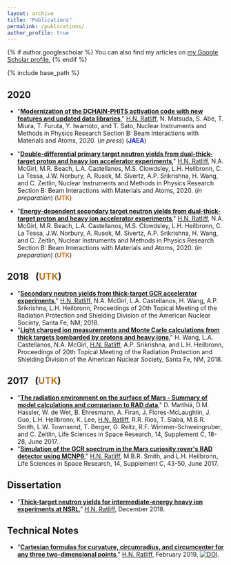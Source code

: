 ```yaml
---
layout: archive
title: "Publications"
permalink: /publications/
author_profile: true
---
```


{% if author.googlescholar %}
  You can also find my articles on <u><a href="{{author.googlescholar}}">my Google Scholar profile</a>.</u>
{% endif %}

{% include base_path %}

2020 <!-- &ensp;(<font color="#1F2CCA">JAEA</font><font color="#C1751F">UTK</font>) -->
------
* "[__Modernization of the DCHAIN-PHITS activation code with new features and updated data libraries__]()," <u>H.N. Ratliff</u>, N. Matsuda, S. Abe, T. Miura, T. Furuta, Y. Iwamoto, and T. Sato, Nuclear Instruments and Methods in Physics Research Section B: Beam Interactions with Materials and Atoms, 2020. (*in press*) (__<font color="#1F2CCA">JAEA</font>__)

* "[__Double-differential primary target neutron yields from dual-thick-target proton and heavy ion accelerator experiments__]()," <u>H.N. Ratliff</u>, N.A. McGirl, M.R. Beach, L.A. Castellanos, M.S. Clowdsley, L.H. Heilbronn, C. La Tessa, J.W. Norbury, A. Rusek, M. Sivertz, A.P. Srikrishna, H. Wang, and C. Zeitlin, Nuclear Instruments and Methods in Physics Research Section B: Beam Interactions with Materials and Atoms, 2020. (*in preparation*) (__<font color="#C1751F">UTK</font>__)

* "[__Energy-dependent secondary target neutron yields from dual-thick-target proton and heavy ion accelerator experiments__]()," <u>H.N. Ratliff</u>, N.A. McGirl, M.R. Beach, L.A. Castellanos, M.S. Clowdsley, L.H. Heilbronn, C. La Tessa, J.W. Norbury, A. Rusek, M. Sivertz, A.P. Srikrishna, H. Wang, and C. Zeitlin, Nuclear Instruments and Methods in Physics Research Section B: Beam Interactions with Materials and Atoms, 2020. (*in preparation*) (__<font color="#C1751F">UTK</font>__)

2018 &ensp;(<font color="#C1751F">UTK</font>)
------
* "[__Secondary neutron yields from thick-target GCR accelerator experiments__]()," <u>H.N. Ratliff</u>, N.A. McGirl, L.A. Castellanos, H. Wang, A.P. Srikrishna, L.H. Heilbronn, Proceedings of 20th Topical Meeting of the Radiation Protection and Shielding Division of the American Nuclear Society, Santa Fe, NM, 2018.
* "[__Light charged ion measurements and Monte Carlo calculations from thick targets bombarded by protons and heavy ions__]()," H. Wang, L.A. Castellanos, N.A. McGirl, <u>H.N. Ratliff</u>, A.P. Srikrishna, and L.H. Heilbronn, Proceedings of 20th Topical Meeting of the Radiation Protection and Shielding Division of the American Nuclear Society, Santa Fe, NM, 2018.

2017 &ensp;(<font color="#C1751F">UTK</font>)
------
* "[__The radiation environment on the surface of Mars - Summary of model calculations and comparison to RAD data__](https://doi.org/10.1016/j.lssr.2017.06.003),"
D. Matthiä, D.M. Hassler, W. de Wet, B. Ehresmann, A. Firan, J. Flores-McLaughlin, J. Guo, L.H. Heilbronn, K. Lee, <u>H.N. Ratliff</u>, R.R. Rios, T. Slaba, M.B.R. Smith, L.W. Townsend, T. Berger, G. Reitz, R.F. Wimmer-Schweingruber, and C. Zeitlin, Life Sciences in Space Research, 14, Supplement C, 18-28, June 2017.
* "[__Simulation of the GCR spectrum in the Mars curiosity rover's RAD detector using MCNP6__](https://doi.org/10.1016/j.lssr.2017.07.003)," <u>H.N. Ratliff</u>, M.B.R. Smith, and L.H. Heilbronn, Life Sciences in Space Research, 14, Supplement C, 43-50, June 2017.

Dissertation
-----
* "[__Thick-target neutron yields for intermediate-energy heavy ion experiments at NSRL__](https://trace.tennessee.edu/utk_graddiss/5323/)," <u>H.N. Ratliff</u>, December 2018.


Technical Notes
-----
* "[__Cartesian formulas for curvature, circumradius, and circumcenter for any three two-dimensional points__](https://hratliff.com/files/curvature_calculations_and_circle_fitting.pdf)," <u>H.N. Ratliff</u>, February 2019, [![DOI](https://zenodo.org/badge/DOI/10.5281/zenodo.2556424.svg)](https://doi.org/10.5281/zenodo.2556424).
